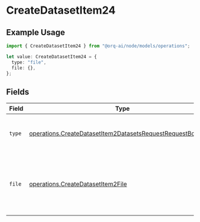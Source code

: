 # CreateDatasetItem24

## Example Usage

```typescript
import { CreateDatasetItem24 } from "@orq-ai/node/models/operations";

let value: CreateDatasetItem24 = {
  type: "file",
  file: {},
};
```

## Fields

| Field                                                                                                                                      | Type                                                                                                                                       | Required                                                                                                                                   | Description                                                                                                                                |
| ------------------------------------------------------------------------------------------------------------------------------------------ | ------------------------------------------------------------------------------------------------------------------------------------------ | ------------------------------------------------------------------------------------------------------------------------------------------ | ------------------------------------------------------------------------------------------------------------------------------------------ |
| `type`                                                                                                                                     | [operations.CreateDatasetItem2DatasetsRequestRequestBodyType](../../models/operations/createdatasetitem2datasetsrequestrequestbodytype.md) | :heavy_check_mark:                                                                                                                         | The type of the content part. Always `file`.                                                                                               |
| `file`                                                                                                                                     | [operations.CreateDatasetItem2File](../../models/operations/createdatasetitem2file.md)                                                     | :heavy_check_mark:                                                                                                                         | File data for the content part. Must contain either file_data or uri, but not both.                                                        |